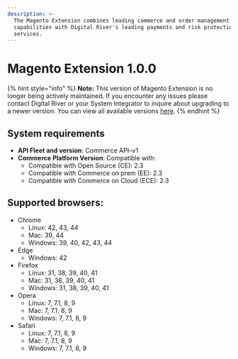 ```yaml
---
description: >-
  The Magento Extension combines leading commerce and order management
  capabilities with Digital River's leading payments and risk protection
  services.
---
```


# Magento Extension 1.0.0

{% hint style="info" %}
**Note:** This version of Magento Extension is no longer being actively maintained. If you encounter any issues please contact Digital River or your System Integrator to inquire about upgrading to a newer version. You can view all available versions [here](https://docs.digitalriver.com/magento/).
{% endhint %}

## System requirements

* **API Fleet and version**: Commerce API–v1
* **Commerce Platform Version**: Compatible with:
  * Compatible with Open Source (CE): 2.3&#x20;
  * Compatible with Commerce on prem (EE): 2.3&#x20;
  * Compatible with Commerce on Cloud (ECE): 2.3

## **Supported browsers:**

* Chrome&#x20;
  * Linux: 42, 43, 44&#x20;
  * Mac: 39, 44&#x20;
  * Windows: 39, 40, 42, 43, 44&#x20;
* Edge&#x20;
  * Windows: 42
* Firefox&#x20;
  * Linux: 31, 38, 39, 40, 41&#x20;
  * Mac: 31, 38, 39, 40, 41&#x20;
  * Windows: 31, 38, 39, 40, 41&#x20;
* Opera&#x20;
  * Linux: 7, 7.1, 8, 9&#x20;
  * Mac: 7, 7.1, 8, 9&#x20;
  * Windows: 7, 7.1, 8, 9&#x20;
* Safari&#x20;
  * Linux: 7, 7.1, 8, 9&#x20;
  * Mac: 7, 7.1, 8, 9&#x20;
  * Windows: 7, 7.1, 8, 9&#x20;
